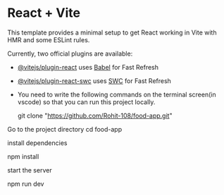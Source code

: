 # React + Vite

This template provides a minimal setup to get React working in Vite with HMR and some ESLint rules.

Currently, two official plugins are available:

- [@vitejs/plugin-react](https://github.com/vitejs/vite-plugin-react/blob/main/packages/plugin-react/README.md) uses [Babel](https://babeljs.io/) for Fast Refresh
- [@vitejs/plugin-react-swc](https://github.com/vitejs/vite-plugin-react-swc) uses [SWC](https://swc.rs/) for Fast Refresh

- You need to write the following commands on the terminal screen(in vscode) so that you can run this project locally.

    git clone "https://github.com/Rohit-108/food-app.git"

Go to the project directory
    cd food-app

install dependencies

 npm install

 start the server

 npm run dev

     

